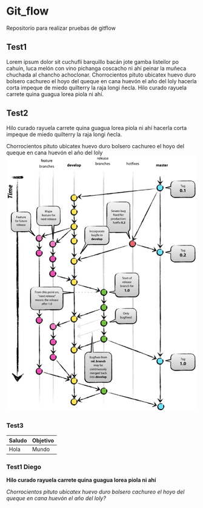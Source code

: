 # Git_flow

Repositorio para realizar pruebas de gitflow

## Test1

Lorem ipsum dolor sit cuchuflí barquillo bacán jote gamba listeilor po cahuín, luca melón con vino pichanga coscacho ni ahí peinar la muñeca chuchada al chancho achoclonar. Chorrocientos pituto ubicatex huevo duro bolsero cachureo el hoyo del queque en cana huevón el año del loly hacerla corta impeque de miedo quilterry la raja longi ñecla. Hilo curado rayuela carrete quina guagua lorea piola ni ahí.

## Test2

Hilo curado rayuela carrete quina guagua lorea piola ni ahí hacerla corta impeque de miedo quilterry la raja longi ñecla.

Chorrocientos pituto ubicatex huevo duro bolsero cachureo el hoyo del queque en cana huevón el año del loly
![Git flow](gitflow.png)

### Test3

| Saludo | Objetivo |
| ------ | -------- |
| Hola   | Mundo    |

### Test1 Diego

**Hilo curado rayuela carrete quina guagua lorea piola ni ahí**

_Chorrocientos pituto ubicatex huevo duro bolsero cachureo el hoyo del queque en cana huevón el año del loly?_
